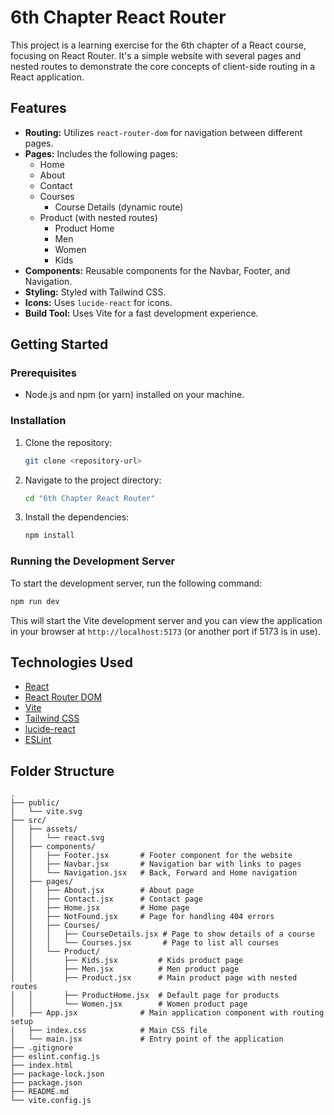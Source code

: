 # 6th Chapter React Router

This project is a learning exercise for the 6th chapter of a React course, focusing on React Router. It's a simple website with several pages and nested routes to demonstrate the core concepts of client-side routing in a React application.

## Features

*   **Routing:** Utilizes `react-router-dom` for navigation between different pages.
*   **Pages:** Includes the following pages:
    *   Home
    *   About
    *   Contact
    *   Courses
        *   Course Details (dynamic route)
    *   Product (with nested routes)
        *   Product Home
        *   Men
        *   Women
        *   Kids
*   **Components:**  Reusable components for the Navbar, Footer, and Navigation.
*   **Styling:** Styled with Tailwind CSS.
*   **Icons:** Uses `lucide-react` for icons.
*   **Build Tool:** Uses Vite for a fast development experience.

## Getting Started

### Prerequisites

*   Node.js and npm (or yarn) installed on your machine.

### Installation

1.  Clone the repository:
    ```bash
    git clone <repository-url>
    ```
2.  Navigate to the project directory:
    ```bash
    cd "6th Chapter React Router"
    ```
3.  Install the dependencies:
    ```bash
    npm install
    ```

### Running the Development Server

To start the development server, run the following command:

```bash
npm run dev
```

This will start the Vite development server and you can view the application in your browser at `http://localhost:5173` (or another port if 5173 is in use).

## Technologies Used

*   [React](https://react.dev/)
*   [React Router DOM](https://reactrouter.com/en/main)
*   [Vite](https://vitejs.dev/)
*   [Tailwind CSS](https://tailwindcss.com/)
*   [lucide-react](https://lucide.dev/guide/react)
*   [ESLint](https://eslint.org/)

## Folder Structure

```
.
├── public/
│   └── vite.svg
├── src/
│   ├── assets/
│   │   └── react.svg
│   ├── components/
│   │   ├── Footer.jsx       # Footer component for the website
│   │   ├── Navbar.jsx       # Navigation bar with links to pages
│   │   └── Navigation.jsx   # Back, Forward and Home navigation
│   ├── pages/
│   │   ├── About.jsx        # About page
│   │   ├── Contact.jsx      # Contact page
│   │   ├── Home.jsx         # Home page
│   │   ├── NotFound.jsx     # Page for handling 404 errors
│   │   ├── Courses/
│   │   │   ├── CourseDetails.jsx # Page to show details of a course
│   │   │   └── Courses.jsx       # Page to list all courses
│   │   └── Product/
│   │       ├── Kids.jsx         # Kids product page
│   │       ├── Men.jsx          # Men product page
│   │       ├── Product.jsx      # Main product page with nested routes
│   │       ├── ProductHome.jsx  # Default page for products
│   │       └── Women.jsx        # Women product page
│   ├── App.jsx              # Main application component with routing setup
│   ├── index.css            # Main CSS file
│   └── main.jsx             # Entry point of the application
├── .gitignore
├── eslint.config.js
├── index.html
├── package-lock.json
├── package.json
├── README.md
└── vite.config.js
```
